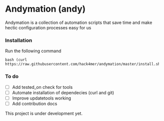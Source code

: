 # Andymation (andy)
Andymation is  a collection of automation scripts that save time and make hectic configuration processes easy for us

### Installation 

Run the following command 
```
bash (curl https://raw.githubusercontent.com/hack4mer/andymation/master/install.sh)
```


### To do 
- [ ] Add tested_on check for tools
- [ ] Automate installation of dependecies (curl and git)
- [ ] Improve updatetools working
- [ ] Add contribution docs

This project is under development yet.